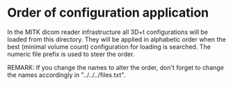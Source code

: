 # Order of configuration application
In the MITK dicom reader infrastructure all 3D+t configurations will be loaded from this directory.
They will be applied in alphabetic order when the best (minimal volume count) configuration for loading is searched.
The numeric file prefix is used to steer the order.

REMARK: If you change the names to alter the order, don't forget to change the names accordingly in "../../../files.txt".